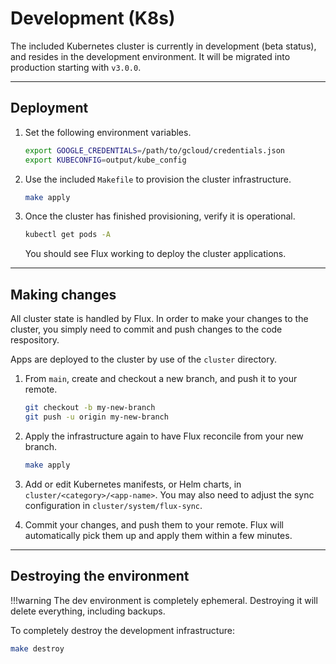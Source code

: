 # Development (K8s)

The included Kubernetes cluster is currently in development (beta status), and
 resides in the development environment. It will be migrated into production
 starting with `v3.0.0`.

---

## Deployment

1. Set the following environment variables.

    ```sh
    export GOOGLE_CREDENTIALS=/path/to/gcloud/credentials.json
    export KUBECONFIG=output/kube_config
    ```

1. Use the included `Makefile` to provision the cluster infrastructure.

    ```sh
    make apply
    ```

1. Once the cluster has finished provisioning, verify it is operational.

    ```sh
    kubectl get pods -A
    ```

    You should see Flux working to deploy the cluster applications.

---

## Making changes

All cluster state is handled by Flux. In order to make your changes to the
 cluster, you simply need to commit and push changes to the code respository.

Apps are deployed to the cluster by use of the `cluster` directory.

1. From `main`, create and checkout a new branch, and push it to your remote.

    ```sh
    git checkout -b my-new-branch
    git push -u origin my-new-branch
    ```

1. Apply the infrastructure again to have Flux reconcile from your new branch.

    ```sh
    make apply
    ```

1. Add or edit Kubernetes manifests, or Helm charts, in
   `cluster/<category>/<app-name>`. You may also need to adjust the sync
   configuration in `cluster/system/flux-sync`.

1. Commit your changes, and push them to your remote. Flux will automatically
   pick them up and apply them within a few minutes.

---

## Destroying the environment

!!!warning
    The dev environment is completely ephemeral. Destroying it will delete
    everything, including backups.

To completely destroy the development infrastructure:

```sh
make destroy
```
